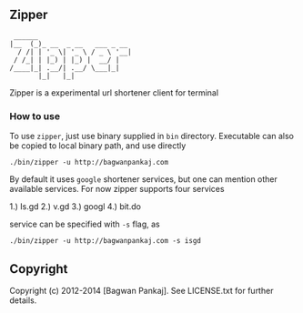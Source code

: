 ## Zipper
     ______                       
    |__  (_)_ __  _ __   ___ _ __ 
      / /| | '_ \| '_ \ / _ \ '__|
     / /_| | |_) | |_) |  __/ |   
    /____|_| .__/| .__/ \___|_|   
           |_|   |_|              

Zipper is a experimental url shortener client for terminal

### How to use

To use `zipper`, just use binary supplied in `bin` directory. Executable can also be copied to local binary path, and use directly

    ./bin/zipper -u http://bagwanpankaj.com

By default it uses `google` shortener services, but one can mention other available services. For now zipper supports four services

1.) Is.gd
2.) v.gd
3.) googl
4.) bit.do

service can be specified with `-s` flag, as

    ./bin/zipper -u http://bagwanpankaj.com -s isgd

## Copyright

Copyright (c) 2012-2014 [Bagwan Pankaj]. See LICENSE.txt for further details.